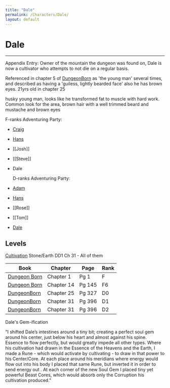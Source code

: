 ```yaml
---
title: "Dale"
permalink: /Characters/Dale/
layout: default
---
```

# Dale
---
Appendix Entry: Owner of the mountain the dungeon was found on, Dale is now a cultivator who attempts to not die on a regular basis.

Referenced in chapter 5 of [DungeonBorn](../../_Books/DivineDungeon/DungeonBorn.md) as 'the young man' several times, and described as having a 'guiless, lightly bearded face' also he has brown eyes. 21yrs old in chapter 25

husky young man, looks like he transformed fat to muscle with hard work. Common look for the area, brown hair with a well trimmed beard and mustache and brown eyes


F-ranks Adventuring Party: 
- [Craig](Craig.md)
- [Hans](Hans.md)
- [[Josh]]
- [[Steve]]
- Dale

  D-ranks Adventuring Party: 
- [Adam](../../_Characters/ArtoriansArchives/Adam.md)
- [Hans](Hans.md)
- [[Rose]]
- [[Tom]]
- [Dale](../../_Characters/DivineDungeon/Dale.md)


## Levels
[Cultivation](../../_Lexicon/Cultivation.md) Stone/Earth
DD1 Ch 31 - All of them

| Book                                                      | Chapter    | Page   | Rank |
| --------------------------------------------------------- | ---------- | ------ | ---- |
| [Dungeon Born](../../_Books/DivineDungeon/DungeonBorn.md) | Chapter 1  | Pg 1   | F    |
| [Dungeon Born](../../_Books/DivineDungeon/DungeonBorn.md) | Chapter 14 | Pg 145 | F6   |
| [DungeonBorn](../../_Books/DivineDungeon/DungeonBorn.md)  | Chapter 25 | Pg 327 | D0   |
| [DungeonBorn](../../_Books/DivineDungeon/DungeonBorn.md)  | Chapter 31 | Pg 396 | D1   |
 | [DungeonBorn](../../_Books/DivineDungeon/DungeonBorn.md)  | Chapter 31 | Pg 396 | D2     |                                                          |            |        |      |


Dale's Gem-ification

"I shifted Dale’s intestines around a tiny bit; creating a perfect soul gem around his center, just below his heart and almost against his spine. Essence to flow perfectly, but would greatly impede all other types.
 Where his cultivation had drawn in the Essence of the Heavens and the Earth, I made a Rune - which would activate by cultivating - to draw in that power to his Center/Core. At each place around his meridians where energy would flow out into his body I placed that same Rune, but inverted it in order to send energy out . At each corner of the new Soul Gem I placed tiny yet powerful Beast Cores, which would absorb only the Corruption his cultivation produced."
